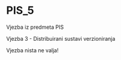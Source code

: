 PIS_5
=====

Vjezba iz predmeta PIS

Vjezba 3 - Distribuirani sustavi verzioniranja

Vjezba nista ne valja!
